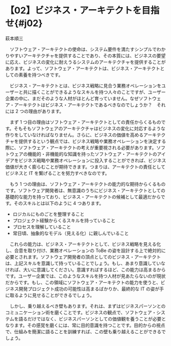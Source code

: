 # 【02】ビジネス・アーキテクトを目指せ{#j02}

<div class="author">萩本順三</div>

　ソフトウェア・アーキテクトの使命は、システム要件を満たすシンプルでわかりやすいアーキテクチャを提供することであり、その本質には、ビジネスの要望に応え、ビジネスの変化に耐えうるシステムのアーキテクチャを提供することがあります。よって、ソフトウェア・アーキテクトは、ビジネス・アーキテクトとしての素養を持つべきです。

　ビジネス・アーキテクトとは、ビジネス戦略に見合う業務オペレーションをユーザーと共に描くことができるようなスキルを持つ人々のことですが、ユーザー企業の中に、まだそのような人材がほとんど育っていません。なぜソフトウェア・アーキテクトはビジネス・アーキテクトであるべきなのでしょうか？　それには 2 つの理由があります。

　まず 1 つ目の理由はソフトウェア・アーキテクトとしての責任からくるものです。そもそもソフトウェアのアーキテクチャはビジネスの変化に対応するような作りをしていなければなりません。さらに、ビジネスの価値を高めるアーキテクチャを提供するという観点では、ビジネス戦略や業務オペレーションを決定する際に、ソフトウェア・アーキテクトの考えが重要視される必要があります。ソフトウェアの機能的・非機能的な知識を持ったソフトウェア・アーキテクトのアイデアをビジネス戦略や業務オペレーションに投入することができれば、ビジネス価値が大きく膨らむことが期待できます。つまりは、アーキテクトの責任としてビジネスと IT を繋げることを努力すべきなのです。

　もう 1 つの理由は、ソフトウェア・アーキテクトの能力的な期待からくるものです。ソフトウェア開発者は、無意識のうちにビジネス・アーキテクトとしての基礎的な能力を持っており、ビジネス・アーキテクトの候補として最適だからです。そのスキルとは以下のように 4 つあります。

* ロジカルにものごとを整理すること
* プロジェクト経験からくるスキルを持っていること
* プロセスを理解していること
* 常日頃、抽象的なモデル（見える化）に親しんでいること

　これらの能力は、ビジネス・アーキテクトとして、ビジネス戦略を見える化し、合意を取り付け、業務オペレーションの ToBe の姿を設計する上で絶対的に必要とされます。ソフトウェア開発者の頂点としてのビジネス・アーキテクトは、上記スキルを意識して持っていることでしょう。もし、あまり意識していなければ、大いに意識してください。意識すればするほど、この能力は高まるからです。ユーザー企業では、このようなスキルを持つ人材が見あたらないのが現状だからです。もし、この領域にソフトウェア・アーキテクトの能力を使うと、ビジネス開発プロジェクト成功の可能性は高まるばかりか、最終的な IT の姿が手に取るように見せることができるでしょう。

　しかし、乗り越えるべき壁もあります。それは、まずはビジネスパーソンとのコミュニケーション術を磨くことです。ビジネスの観点で、ソフトウェア・システムを語るだけではなく、ビジネスパーソンとしての価値観を養うことが必要となります。その感覚を磨くには、常に目的意識を持つことです。目的からの視点で、仕組みを簡潔に語ることを訓練すれば、この壁も乗り越えることができるでしょう。

